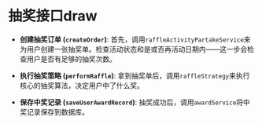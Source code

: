 # 抽奖接口draw
-   **创建抽奖订单 (`createOrder`)**: 首先，调用`raffleActivityPartakeService`来为用户创建一张抽奖单。检查活动状态和是或否再活动日期内——这一步会检查用户是否有足够的抽奖次数。
 
    
-   **执行抽奖策略 (`performRaffle`)**: 拿到抽奖单后，调用`raffleStrategy`来执行核心的抽奖算法，决定用户中了什么奖。
    
-   **保存中奖记录 (`saveUserAwardRecord`)**: 抽奖成功后，调用`awardService`将中奖记录保存到数据库。
<!--stackedit_data:
eyJoaXN0b3J5IjpbLTk4MzQ0NzhdfQ==
-->